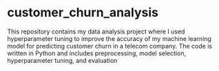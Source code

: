 # customer_churn_analysis
This repository contains my data analysis project where I used hyperparameter tuning to improve the accuracy of my machine learning model for predicting customer churn in a telecom company. The code is written in Python and includes preprocessing, model selection, hyperparameter tuning, and evaluation
